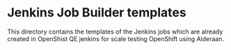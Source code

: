 # Jenkins Job Builder templates
This directory contains the templates of the Jenkins jobs which are already created in OpenShist QE jenkins for scale testing OpenShift using Alderaan.
